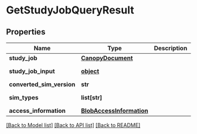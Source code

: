 # GetStudyJobQueryResult

## Properties
Name | Type | Description | Notes
------------ | ------------- | ------------- | -------------
**study_job** | [**CanopyDocument**](CanopyDocument.md) |  | [optional] 
**study_job_input** | [**object**](.md) |  | [optional] [readonly] 
**converted_sim_version** | **str** |  | [optional] 
**sim_types** | **list[str]** |  | [optional] [readonly] 
**access_information** | [**BlobAccessInformation**](BlobAccessInformation.md) |  | [optional] 

[[Back to Model list]](../README.md#documentation-for-models) [[Back to API list]](../README.md#documentation-for-api-endpoints) [[Back to README]](../README.md)


